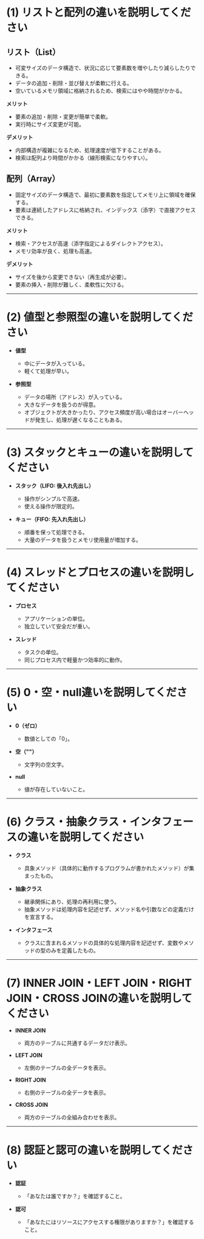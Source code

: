 # (1) リストと配列の違いを説明してください

## リスト（List）
- 可変サイズのデータ構造で、状況に応じて要素数を増やしたり減らしたりできる。
- データの追加・削除・並び替えが柔軟に行える。
- 空いているメモリ領域に格納されるため、検索にはやや時間がかかる。

**メリット**  
- 要素の追加・削除・変更が簡単で柔軟。  
- 実行時にサイズ変更が可能。

**デメリット**  
- 内部構造が複雑になるため、処理速度が低下することがある。  
- 検索は配列より時間がかかる（線形検索になりやすい）。

## 配列（Array）
- 固定サイズのデータ構造で、最初に要素数を指定してメモリ上に領域を確保する。
- 要素は連続したアドレスに格納され、インデックス（添字）で直接アクセスできる。

**メリット**  
- 検索・アクセスが高速（添字指定によるダイレクトアクセス）。  
- メモリ効率が良く、処理も高速。

**デメリット**  
- サイズを後から変更できない（再生成が必要）。  
- 要素の挿入・削除が難しく、柔軟性に欠ける。

---

# (2) 値型と参照型の違いを説明してください

- **値型**  
  - 中にデータが入っている。  
  - 軽くて処理が早い。

- **参照型**  
  - データの場所（アドレス）が入っている。  
  - 大きなデータを扱うのが得意。
  - オブジェクトが大きかったり、アクセス頻度が高い場合はオーバーヘッドが発生し、処理が遅くなることもある。

---

# (3) スタックとキューの違いを説明してください

- **スタック（LIFO: 後入れ先出し）**  
  - 操作がシンプルで高速。  
  - 使える操作が限定的。

- **キュー（FIFO: 先入れ先出し）**  
  - 順番を保って処理できる。  
  - 大量のデータを扱うとメモリ使用量が増加する。

---

# (4) スレッドとプロセスの違いを説明してください

- **プロセス**  
  - アプリケーションの単位。  
  - 独立していて安全だが重い。

- **スレッド**  
  - タスクの単位。  
  - 同じプロセス内で軽量かつ効率的に動作。

---

# (5) 0・空・null違いを説明してください

- **0（ゼロ）**  
  - 数値としての「0」。

- **空（""）**  
  - 文字列の空文字。

- **null**  
  - 値が存在していないこと。

---

# (6) クラス・抽象クラス・インタフェースの違いを説明してください

- **クラス**  
  - 具象メソッド（具体的に動作するプログラムが書かれたメソッド）が集まったもの。

- **抽象クラス**  
  - 継承関係にあり、処理の再利用に使う。  
  - 抽象メソッドは処理内容を記述せず、メソッド名や引数などの定義だけを宣言する。

- **インタフェース**  
  - クラスに含まれるメソッドの具体的な処理内容を記述せず、変数やメソッドの型のみを定義したもの。

---

# (7) INNER JOIN・LEFT JOIN・RIGHT JOIN・CROSS JOINの違いを説明してください

- **INNER JOIN**  
  - 両方のテーブルに共通するデータだけ表示。

- **LEFT JOIN**  
  - 左側のテーブルの全データを表示。

- **RIGHT JOIN**  
  - 右側のテーブルの全データを表示。

- **CROSS JOIN**  
  - 両方のテーブルの全組み合わせを表示。

---

# (8) 認証と認可の違いを説明してください

- **認証**  
  - 「あなたは誰ですか？」を確認すること。

- **認可**  
  - 「あなたにはリソースにアクセスする権限がありますか？」を確認すること。
